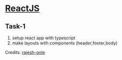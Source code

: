 # [ReactJS](https://reactjs.org/)

## Task-1
1. setup react app with typescript
2. make layouts with components (header,footer,body)











Credits: [rajesh-gole](https://github.com/rajesh-gole)
